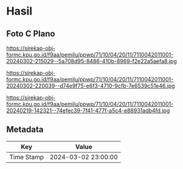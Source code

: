 # Hasil

## Foto C Plano

https://sirekap-obj-formc.kpu.go.id/f9aa/pemilu/ppwp/71/10/04/20/11/7110042011001-20240302-215029--5a708d95-8486-410b-8969-f2e22a5aefa8.jpg

https://sirekap-obj-formc.kpu.go.id/f9aa/pemilu/ppwp/71/10/04/20/11/7110042011001-20240302-220039--d74e9f75-e6f3-4710-9cfb-7e6539c51e46.jpg

https://sirekap-obj-formc.kpu.go.id/f9aa/pemilu/ppwp/71/10/04/20/11/7110042011001-20240219-142321--74efec39-7f41-477f-a5c4-e88931adb4fd.jpg


## Metadata

| Key        | Value               |
| ---------- | ------------------- |
| Time Stamp | 2024-03-02 23:00:00 |



